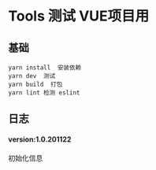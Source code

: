 # Tools 测试 VUE项目用

## 基础
```
yarn install  安装依赖
yarn dev  测试
yarn build  打包
yarn lint 检测 eslint

```

## 日志

#### version:1.0.201122
初始化信息

